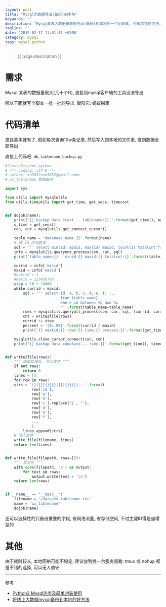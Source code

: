 ```yaml
---
layout: post
title: "Mysql大数据导出(备份)到本地"
keywords: ""
description: "Mysql单表大数据量数据导出(备份)到本地的一个比较笨, 但很实在的方法: 蚂蚁搬家"
tagline: ""
date: '2019-02-17 11:01:43 +0800'
category: mysql
tags: mysql python
---
```

> {{ page.description }}

# 需求
Mysql 某表的数据量很大(几十个G), 直接用mysql客户端的工具没法导出

所以干脆就写个脚本一批一批的导出, 就叫它: 蚂蚁搬家

# 代码清单
思路基本就有了, 假如每次查询10w条记录, 然后写入到本地的文件里, 直到数据全部导出

直接上代码吧: `db_tablename_backup.py`

```python
#!/usr/bin/env python
# -*- coding: utf-8 -*-
# author: xu3352<xu3352@gmail.com>
# xx_tablename 数据备份

import sys

from utils import mysqlutils
from utils.timeutils import get_time, get_secs, timecost


def dojob(name):
    print('{} backup data start... tablename:{} '.format(get_time(), name))
    s_time = get_secs()
    con, cur = mysqlutils.get_connect_cursor()

    table_name = 'database_name.{}'.format(name)
    # 按 id 区间查询
    sql = ''' select min(id) minid, max(id) maxid, count(1) totalcnt from {table_name} '''.format(table_name=table_name)
    info = mysqlutils.queryone_process(con, cur, sql)
    print('table_name:{}   minid:{} maxid:{} totalcnt:{}'.format(table_name, info['minid'], info['maxid'], info['totalcnt']))

    currid = info['minid']
    maxid = info['maxid']
    #currid = 1
    #maxid = 123456789
    step = 10 * 10000
    while currid < maxid:
        sql = ''' select id, a, b, c, d, e, f, ...
                         from {table_name}
                         where id between %s and %s
                         '''.format(table_name=table_name)
        rows = mysqlutils.queryall_process(con, cur, sql, (currid, currid + step))
        cnt = write2file(rows)
        currid += step
        percent = '{0:.0%}'.format(currid / maxid)
        print('{} nextid:{} rows:{} time:{} process:{}'.format(get_time(), currid, cnt, timecost(s_time), percent))

    mysqlutils.close_cursor_connect(cur, con)
    print('{} backup data complate... time:{}'.format(get_time(), timecost(s_time)))


def write2file(rows):
    """ 简单处理后, 写入文件 """
    if not rows:
        return 0
    lines = []
    for row in rows:
    strs = '{}|{}|{}|{}|{}|{}|{}|...'.format(
            row['id'],
            row['a'],
            row['b'],
            row['c'].replace('|', ''),
            row['d'],
            row['e'],
            row['f'],
            ...
            )
        lines.append(strs)
    # 写入文件
    write_file(filename, lines)
    return len(lines)


def write_file(filepath, rows=[]):
    """ 写文件 """
    with open(filepath, 'a') as output:
        for text in rows:
            output.write(text + '\n')
    return len(rows)


if __name__ == "__main__":
    filename = '/data/xx_tablename.txt'
    name = 'xx_tablename'
    dojob(name)
```

还可以选择性的只备份重要的字段, 省网络流量, 省存储空间, 不过主键ID得是自增型的


# 其他

由于耗时较长, 本地网络可能不稳定, 建议放到找一台服务器跑: tmux 或 nohup 都是不错的选择, 可以无人值守

---
参考：
- [Python3 Mysql连库及简单封装使用](https://xu3352.github.io/python/2018/05/22/python-mysql-usage)
- [将线上大数据mysql备份到本地的好方法](http://www.dewen.net.cn/q/2876/%E5%B0%86%E7%BA%BF%E4%B8%8A%E5%A4%A7%E6%95%B0%E6%8D%AEmysql%E5%A4%87%E4%BB%BD%E5%88%B0%E6%9C%AC%E5%9C%B0%E7%9A%84%E5%A5%BD%E6%96%B9%E6%B3%95)

